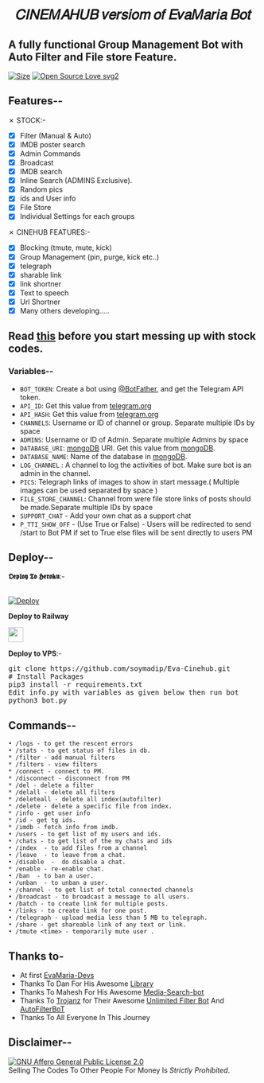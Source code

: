 <h1 align="center">
  <b>𝐶𝐼𝑁𝐸𝑀𝐴𝐻𝑈𝐵 𝑣𝑒𝑟𝑠𝑖𝑜𝑚 𝑜𝑓 𝐸𝑣𝑎𝑀𝑎𝑟𝑖𝑎 𝐵𝑜𝑡</b>
</h1>

## A fully functional Group Management Bot with Auto Filter and File store Feature.

  [![Size](https://img.shields.io/github/repo-size/soymadip/EVA_Cinehub?style=flat-square&color=green)](https://github.com/soymadip/EVA_Cinehub.git) [![Open Source Love svg2](https://badges.frapsoft.com/os/v2/open-source.svg?v=103)](https://github.com/soymadip/EVA_Cinehub.git)


## Features--

✗ STOCK:-
- [x] Filter (Manual & Auto)
- [x] IMDB poster search
- [x] Admin Commands
- [x] Broadcast
- [x] IMDB search
- [x] Inline Search (ADMINS Exclusive).
- [x] Random pics
- [x] ids and User info 
- [x] File Store
- [x] Individual Settings for each groups

✗ CINEHUB FEATURES:-
- [x] Blocking (tmute, mute, kick)
- [x] Group Management (pin, purge, kick etc..) 
- [x] telegraph
- [x] sharable link 
- [x] link shortner
- [x] Text to speech
- [x] Url Shortner
- [x] Many others developing.....

## Read [this](https://telegra.ph/Many-Of-You-May-Not-Be-Knowing-That-You-Can-Customize-Your-Bot-A-Lot-02-03) before you start messing up with <b>stock codes</b>.

### Variables--
* `BOT_TOKEN`: Create a bot using [@BotFather](https://telegram.dog/BotFather), and get the Telegram API token.
* `API_ID`: Get this value from [telegram.org](https://my.telegram.org/apps)
* `API_HASH`: Get this value from [telegram.org](https://my.telegram.org/apps)
* `CHANNELS`: Username or ID of channel or group. Separate multiple IDs by space
* `ADMINS`: Username or ID of Admin. Separate multiple Admins by space
* `DATABASE_URI`: [mongoDB](https://www.mongodb.com) URI. Get this value from [mongoDB](https://www.mongodb.com).
* `DATABASE_NAME`: Name of the database in [mongoDB](https://www.mongodb.com). 
* `LOG_CHANNEL` : A channel to log the activities of bot. Make sure bot is an admin in the channel. 
* `PICS`: Telegraph links of images to show in start message.( Multiple images can be used separated by space )
* `FILE_STORE_CHANNEL`: Channel from were file store links of posts should be made.Separate multiple IDs by space
* `SUPPORT_CHAT` - Add your own chat as a support chat
* `P_TTI_SHOW_OFF` - (Use True or False) - Users will be redirected to send /start to Bot PM if set to True else files will be sent directly to users PM

## Deploy--

<b>𝕺𝖊𝖕𝖑𝖔𝖞 𝕿𝖔 𝕳𝖊𝖗𝖔𝖐𝖚</b>:-
<p>
<br>
<a href="https://heroku.com/deploy?template=https://github.com/soymadip/Eva-Cinehub.git">
  <img src="https://www.herokucdn.com/deploy/button.svg" alt="Deploy">
</a>
</p>
<b>Deploy to Railway</b>
<br/>

<p align="left">
<a href="https://railway.app/new/template?template=https://github.com/soymadip/Eva-Cinehub.git"
">
     <img height="30px" src="https://railway.app/button.svg">
  </a>
  </p>

<b>Deploy to VPS</b>:-
<p>
<pre>
git clone https://github.com/soymadip/Eva-Cinehub.git
# Install Packages
pip3 install -r requirements.txt
Edit info.py with variables as given below then run bot
python3 bot.py
</pre>
</p>


## Commands--
```
• /logs - to get the rescent errors
• /stats - to get status of files in db.
* /filter - add manual filters
* /filters - view filters
* /connect - connect to PM.
* /disconnect - disconnect from PM
* /del - delete a filter
* /delall - delete all filters
* /deleteall - delete all index(autofilter)
* /delete - delete a specific file from index.
* /info - get user info
* /id - get tg ids.
* /imdb - fetch info from imdb.
• /users - to get list of my users and ids.
• /chats - to get list of the my chats and ids 
• /index  - to add files from a channel
• /leave  - to leave from a chat.
• /disable  -  do disable a chat.
* /enable - re-enable chat.
• /ban  - to ban a user.
• /unban  - to unban a user.
• /channel - to get list of total connected channels
• /broadcast - to broadcast a message to all users.
• /batch - to create link for multiple posts.
• /links - to create link for one post.
• /telegraph - upload media less than 5 MB to telegraph.
• /share - get shareable link of any text or link.
• /tmute <time> - temporarily mute user .
```

## Thanks to- 
 - At first [EvaMaria-Devs](https://telegram.dog/EvaMariaDevs)
 - Thanks To Dan For His Awesome [Library](https://github.com/pyrogram/pyrogram)
 - Thanks To Mahesh For His Awesome [Media-Search-bot](https://github.com/Mahesh0253/Media-Search-bot)
 - Thanks To [Trojanz](https://github.com/trojanzhex) for Their Awesome [Unlimited Filter Bot](https://github.com/TroJanzHEX/Unlimited-Filter-Bot) And [AutoFilterBoT](https://github.com/trojanzhex/auto-filter-bot)
 - Thanks To All Everyone In This Journey



## Disclaimer--
[![GNU Affero General Public License 2.0](https://www.gnu.org/graphics/agplv3-155x51.png)](https://www.gnu.org/licenses/agpl-3.0.en.html#header)    
Selling The Codes To Other People For Money Is *Strictly Prohibited*.